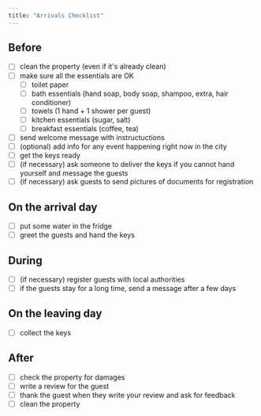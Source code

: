 ```yaml
---
title: "Arrivals Checklist"
---
```


<head>
<!-- Global site tag (gtag.js) - Google Analytics -->
<script async src="https://www.googletagmanager.com/gtag/js?id=G-4JDBPM7CZ4"></script>
<script>
  window.dataLayer = window.dataLayer || [];
  function gtag(){dataLayer.push(arguments);}
  gtag('js', new Date());

  gtag('config', 'G-4JDBPM7CZ4');
</script>
</head>

## Before

* [ ] clean the property (even if it's already clean)
* [ ] make sure all the essentials are OK
  * [ ] toilet paper
  * [ ] bath essentials (hand soap, body soap, shampoo, extra, hair conditioner)
  * [ ] towels (1 hand + 1 shower per guest)
  * [ ] kitchen essentials (sugar, salt)
  * [ ] breakfast essentials (coffee, tea)
* [ ] send welcome message with instructuctions
* [ ] (optional) add info for any event happening right now in the city
* [ ] get the keys ready
* [ ] (if necessary) ask someone to deliver the keys if you cannot hand yourself and message the guests
* [ ] (if necessary) ask guests to send pictures of documents for registration

## On the arrival day

* [ ] put some water in the fridge
* [ ] greet the guests and hand the keys

## During

* [ ] (if necessary) register guests with local authorities
* [ ] if the guests stay for a long time, send a message after a few days

## On the leaving day

* [ ] collect the keys

## After

* [ ] check the property for damages
* [ ] write a review for the guest
* [ ] thank the guest when they write your review and ask for feedback
* [ ] clean the property
